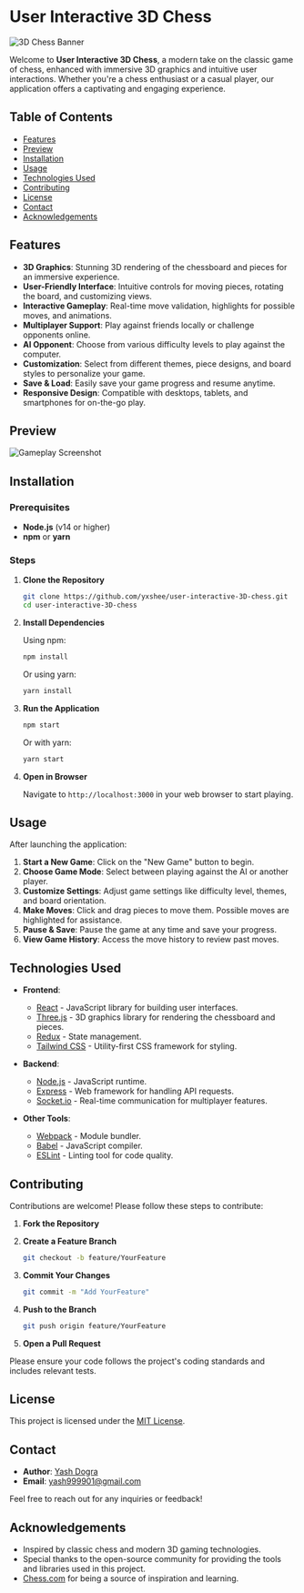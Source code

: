 
# User Interactive 3D Chess

![3D Chess Banner](https://github.com/yxshee/user-interactive-3D-chess/blob/main/assets/banner.png)

Welcome to **User Interactive 3D Chess**, a modern take on the classic game of chess, enhanced with immersive 3D graphics and intuitive user interactions. Whether you're a chess enthusiast or a casual player, our application offers a captivating and engaging experience.

## Table of Contents

- [Features](#features)
- [Preview](#preview)
- [Installation](#installation)
- [Usage](#usage)
- [Technologies Used](#technologies-used)
- [Contributing](#contributing)
- [License](#license)
- [Contact](#contact)
- [Acknowledgements](#acknowledgements)

## Features

- **3D Graphics**: Stunning 3D rendering of the chessboard and pieces for an immersive experience.
- **User-Friendly Interface**: Intuitive controls for moving pieces, rotating the board, and customizing views.
- **Interactive Gameplay**: Real-time move validation, highlights for possible moves, and animations.
- **Multiplayer Support**: Play against friends locally or challenge opponents online.
- **AI Opponent**: Choose from various difficulty levels to play against the computer.
- **Customization**: Select from different themes, piece designs, and board styles to personalize your game.
- **Save & Load**: Easily save your game progress and resume anytime.
- **Responsive Design**: Compatible with desktops, tablets, and smartphones for on-the-go play.

## Preview



![Gameplay Screenshot](https://github.com/yxshee/user-interactive-3D-chess/blob/main/assets/screenshot.png)

## Installation

### Prerequisites

- **Node.js** (v14 or higher)
- **npm** or **yarn**

### Steps

1. **Clone the Repository**

   ```bash
   git clone https://github.com/yxshee/user-interactive-3D-chess.git
   cd user-interactive-3D-chess
   ```

2. **Install Dependencies**

   Using npm:

   ```bash
   npm install
   ```

   Or using yarn:

   ```bash
   yarn install
   ```

3. **Run the Application**

   ```bash
   npm start
   ```

   Or with yarn:

   ```bash
   yarn start
   ```

4. **Open in Browser**

   Navigate to `http://localhost:3000` in your web browser to start playing.

## Usage

After launching the application:

1. **Start a New Game**: Click on the "New Game" button to begin.
2. **Choose Game Mode**: Select between playing against the AI or another player.
3. **Customize Settings**: Adjust game settings like difficulty level, themes, and board orientation.
4. **Make Moves**: Click and drag pieces to move them. Possible moves are highlighted for assistance.
5. **Pause & Save**: Pause the game at any time and save your progress.
6. **View Game History**: Access the move history to review past moves.

## Technologies Used

- **Frontend**:
  - [React](https://reactjs.org/) - JavaScript library for building user interfaces.
  - [Three.js](https://threejs.org/) - 3D graphics library for rendering the chessboard and pieces.
  - [Redux](https://redux.js.org/) - State management.
  - [Tailwind CSS](https://tailwindcss.com/) - Utility-first CSS framework for styling.

- **Backend**:
  - [Node.js](https://nodejs.org/) - JavaScript runtime.
  - [Express](https://expressjs.com/) - Web framework for handling API requests.
  - [Socket.io](https://socket.io/) - Real-time communication for multiplayer features.

- **Other Tools**:
  - [Webpack](https://webpack.js.org/) - Module bundler.
  - [Babel](https://babeljs.io/) - JavaScript compiler.
  - [ESLint](https://eslint.org/) - Linting tool for code quality.

## Contributing

Contributions are welcome! Please follow these steps to contribute:

1. **Fork the Repository**

2. **Create a Feature Branch**

   ```bash
   git checkout -b feature/YourFeature
   ```

3. **Commit Your Changes**

   ```bash
   git commit -m "Add YourFeature"
   ```

4. **Push to the Branch**

   ```bash
   git push origin feature/YourFeature
   ```

5. **Open a Pull Request**

Please ensure your code follows the project's coding standards and includes relevant tests.

## License

This project is licensed under the [MIT License](LICENSE).

## Contact

- **Author**: [Yash Dogra](https://github.com/yxshee)
- **Email**: yash999901@gmail.com

Feel free to reach out for any inquiries or feedback!

## Acknowledgements

- Inspired by classic chess and modern 3D gaming technologies.
- Special thanks to the open-source community for providing the tools and libraries used in this project.
- [Chess.com](https://www.chess.com/) for being a source of inspiration and learning.
